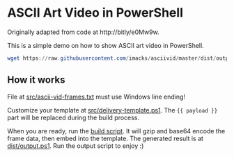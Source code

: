ASCII Art Video in PowerShell
=============================

Originally adapted from code at http://bitly/e0Mw9w.

This is a simple demo on how to show ASCII art video in PowerShell.

```powershell
wget https://raw.githubusercontent.com/imacks/asciivid/master/dist/output.ps1 | iex
```

How it works
------------
File at [src/ascii-vid-frames.txt](./src/ascii-vid-frames.txt) must use Windows line ending!

Customize your template at [src/delivery-template.ps1](./src/delivery-template.ps1). The `{{ payload }}` part will be replaced during the build process.

When you are ready, run the [build script](./build.ps1). It will gzip and base64 encode the frame data, then embed into the template. The generated result is at [dist/output.ps1](./dist/output.ps1). Run the output script to enjoy :)
